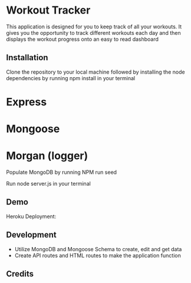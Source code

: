 # Workout Tracker

This application is designed for you to keep track of all your workouts. It gives you the opportunity to track different workouts each day and then displays the workout progress onto an easy to read dashboard

## Installation

Clone the repository to your local machine followed by installing the node dependencies by running npm install in your terminal

# Express
# Mongoose
# Morgan (logger)

Populate MongoDB by running NPM run seed

Run node server.js in your terminal 


## Demo
Heroku Deployment:


## Development
* Utilize MongoDB and Mongoose Schema to create, edit and get data
* Create API routes and HTML routes to make the application function

## Credits


